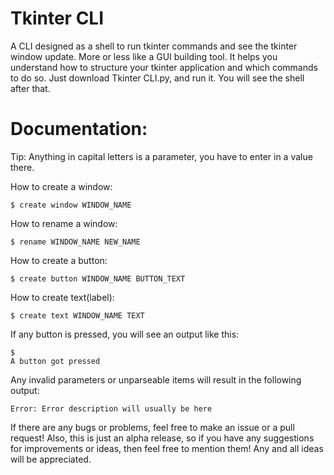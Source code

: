 # Tkinter CLI
A CLI designed as a shell to run tkinter commands and see the tkinter window update. More or less like a GUI building tool. It helps you understand how to structure your tkinter application and which commands to do so. Just download Tkinter CLI.py, and run it. You will see the shell after that.

# Documentation:

Tip: Anything in capital letters is a parameter, you have to enter in a value there.

How to create a window:

```
$ create window WINDOW_NAME
```

How to rename a window:

```
$ rename WINDOW_NAME NEW_NAME
```

How to create a button:

```
$ create button WINDOW_NAME BUTTON_TEXT
```

How to create text(label):

```
$ create text WINDOW_NAME TEXT
```
If any button is pressed, you will see an output like this:

```
$
A button got pressed
```

Any invalid parameters or unparseable items will result in the following output:
```
Error: Error description will usually be here
```

If there are any bugs or problems, feel free to make an issue or a pull request!
Also, this is just an alpha release, so if you have any suggestions for improvements or ideas, then feel free to mention them! Any and all ideas will be appreciated.
